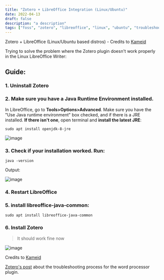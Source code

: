 ```yaml
---
title: "Zotero + LibreOffice Integration (Linux/Ubuntu)"
date: 2022-04-13
draft: false
description: "a description"
tags: ["foss", "zotero", "libreoffice", "linux", "ubuntu", "troubleshooting", "plugin"]
---
```

Zotero + LibreOffice (Linux/Ubuntu based distros) - Credits to [Kameid](https://www.reddit.com/r/linux4noobs/comments/i6skza/installing_zotero_and_using_it_with_libreoffice/)

 Trying to solve the problem where the Zotero plugin doesn't work properly in the Linux LibreOffice Writer:

## Guide:

### **1. Uninstall Zotero**

### **2. Make sure you have a Java Runtime Environment installed**. 

In LibreOffice, go to **Tools>Options>Advanced**. Make sure you have the "Use Java runtime environment" box checked, and if there is a JRE installed. **If there isn't one**, open terminal and **install the latest JRE**: 

`sudo apt install openjdk-8-jre`

![image](https://user-images.githubusercontent.com/70844369/175447639-41eaf455-1615-4306-9fc3-a8a9300403fa.png#vitrinedev)

### **3. Check if your installation worked. Run:**

`java -version` 

Output:

![image](https://user-images.githubusercontent.com/70844369/175448591-d2b9d844-aa40-4bb2-a8a8-e4ed587b08a9.png)

### **4. Restart LibreOffice**

### **5. install libreoffice-java-common:**

`sudo apt install libreoffice-java-common`

### **6. Install Zotero**

>It should work fine now

![image](https://user-images.githubusercontent.com/70844369/175447878-09b925d0-8e78-493c-8878-3da98fe551af.png)

Credits to [Kameid](https://www.reddit.com/r/linux4noobs/comments/i6skza/installing_zotero_and_using_it_with_libreoffice/)

[Zotero's post](https://www.zotero.org/support/word_processor_plugin_troubleshooting) about the troubleshooting process for the word processor plugin.